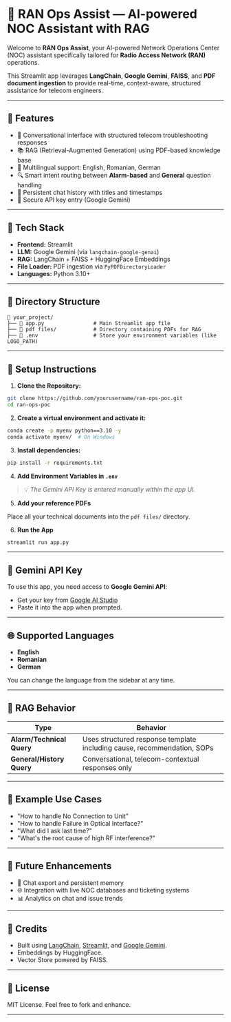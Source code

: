 # 📡 RAN Ops Assist — AI-powered NOC Assistant with RAG

Welcome to **RAN Ops Assist**, your AI-powered Network Operations Center (NOC) assistant specifically tailored for **Radio Access Network (RAN)** operations.

This Streamlit app leverages **LangChain**, **Google Gemini**, **FAISS**, and **PDF document ingestion** to provide real-time, context-aware, structured assistance for telecom engineers.

---

## 🚀 Features

- 💬 Conversational interface with structured telecom troubleshooting responses
- 📚 RAG (Retrieval-Augmented Generation) using PDF-based knowledge base
- 🧠 Multilingual support: English, Romanian, German
- 🔍 Smart intent routing between **Alarm-based** and **General** question handling
- 📂 Persistent chat history with titles and timestamps
- 🔐 Secure API key entry (Google Gemini)

---

## 🧱 Tech Stack

- **Frontend:** Streamlit
- **LLM:** Google Gemini (via `langchain-google-genai`)
- **RAG:** LangChain + FAISS + HuggingFace Embeddings
- **File Loader:** PDF ingestion via `PyPDFDirectoryLoader`
- **Languages:** Python 3.10+

---

## 📂 Directory Structure

```
📁 your_project/
├── 📄 app.py                # Main Streamlit app file
├── 📁 pdf files/            # Directory containing PDFs for RAG
├── 📄 .env                  # Store your environment variables (like LOGO_PATH)
```

---

## 🔧 Setup Instructions

1. **Clone the Repository:**

```bash
git clone https://github.com/yourusername/ran-ops-poc.git
cd ran-ops-poc
```

2. **Create a virtual environment and activate it:**

```bash
conda create -p myenv python==3.10 -y
conda activate myenv/  # On Windows
```

3. **Install dependencies:**

```bash
pip install -r requirements.txt
```

4. **Add Environment Variables in `.env`**


> 💡 _The Gemini API Key is entered manually within the app UI._

5. **Add your reference PDFs**

Place all your technical documents into the `pdf files/` directory.

6. **Run the App**

```bash
streamlit run app.py
```

---

## 🔑 Gemini API Key

To use this app, you need access to **Google Gemini API**:

- Get your key from [Google AI Studio](https://makersuite.google.com/app)
- Paste it into the app when prompted.

---

## 🌐 Supported Languages

- **English**
- **Romanian**
- **German**

You can change the language from the sidebar at any time.

---

## 🧠 RAG Behavior

| Type                     | Behavior                                                                 |
|--------------------------|--------------------------------------------------------------------------|
| **Alarm/Technical Query**| Uses structured response template including cause, recommendation, SOPs |
| **General/History Query**| Conversational, telecom-contextual responses only                        |

---

## 📌 Example Use Cases

- "How to handle No Connection to Unit"
- "How to handle Failure in Optical Interface?"
- "What did I ask last time?"
- "What's the root cause of high RF interference?"

---

## 🤖 Future Enhancements

- 🔄 Chat export and persistent memory
- 🌐 Integration with live NOC databases and ticketing systems
- 📊 Analytics on chat and issue trends

---

## 🙏 Credits

- Built using [LangChain](https://www.langchain.com/), [Streamlit](https://streamlit.io/), and [Google Gemini](https://ai.google.dev/).
- Embeddings by HuggingFace.
- Vector Store powered by FAISS.

---

## 📜 License

MIT License. Feel free to fork and enhance.

---
